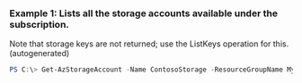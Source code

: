### Example 1: Lists all the storage accounts available under the subscription.
Note that storage keys are not returned; use the ListKeys operation for this. (autogenerated)
```powershell
PS C:\> Get-AzStorageAccount -Name ContosoStorage -ResourceGroupName MyResourceGroup
```

